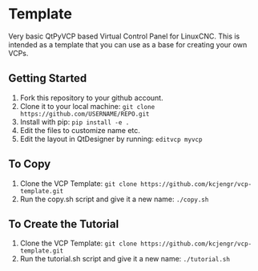  # Template

Very basic QtPyVCP based Virtual Control Panel for LinuxCNC.
This is intended as a template that you can use as a base for
creating your own VCPs.

## Getting Started

1) Fork this repository to your github account.
2) Clone it to your local machine:
  `git clone https://github.com/USERNAME/REPO.git`
3) Install with pip:
  `pip install -e .`
5) Edit the files to customize name etc.
6) Edit the layout in QtDesigner by running:
  `editvcp myvcp`

## To Copy

1) Clone the VCP Template:
  `git clone https://github.com/kcjengr/vcp-template.git`
2) Run the copy.sh script and give it a new name:
  `./copy.sh`

## To Create the Tutorial

1) Clone the VCP Template:
  `git clone https://github.com/kcjengr/vcp-template.git`
2) Run the tutorial.sh script and give it a new name:
  `./tutorial.sh`


